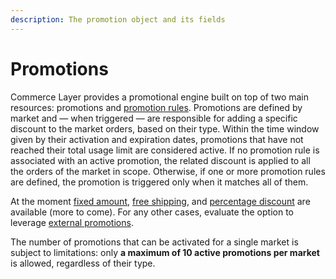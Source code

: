```yaml
---
description: The promotion object and its fields
---
```


# Promotions

Commerce Layer provides a promotional engine built on top of two main resources: promotions and [promotion rules](https://docs.commercelayer.io/api/resources/promotion_rules). Promotions are defined by market and — when triggered — are responsible for adding a specific discount to the market orders, based on their type. Within the time window given by their activation and expiration dates, promotions that have not reached their total usage limit are considered active. If no promotion rule is associated with an active promotion, the related discount is applied to all the orders of the market in scope. Otherwise, if one or more promotion rules are defined, the promotion is triggered only when it matches all of them. 

At the moment [fixed amount](https://docs.commercelayer.io/api/resources/fixed_amount_promotions), [free shipping](https://docs.commercelayer.io/api/resources/free_shipping_promotions), and [percentage discount](https://docs.commercelayer.io/api/resources/percentage_discount_promotions) are available (more to come). For any other cases, evaluate the option to leverage [external promotions](https://docs.commercelayer.io/api/resources/external_promotions).

The number of promotions that can be activated for a single market is subject to limitations: only **a maximum of 10 active promotions per market** is allowed, regardless of their type.
